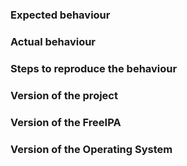 ### Expected behaviour

### Actual behaviour

### Steps to reproduce the behaviour

### Version of the project

### Version of the FreeIPA

### Version of the Operating System
